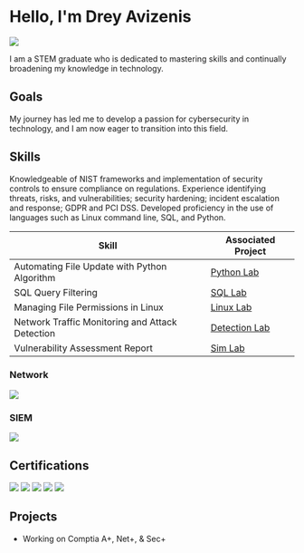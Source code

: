 # Hello, I'm Drey Avizenis
<a href="https://www.linkedin.com/in/dreyvan-avizenis-6464451a3/"><img src="https://img.shields.io/badge/-LinkedIn-0072b1?&style=for-the-badge&logo=linkedin&logoColor=white" /></a>



I am a STEM graduate who is dedicated to mastering skills and continually broadening my knowledge in technology.

## Goals

My journey has led me to develop a passion for cybersecurity in technology, and I am now eager to transition into this field.

## Skills
Knowledgeable of NIST frameworks and implementation of security  controls to ensure compliance on regulations. Experience identifying threats, risks, and vulnerabilities; security hardening; incident escalation and response; GDPR and PCI DSS. Developed proficiency in the use of languages such as Linux command line, SQL, and Python.


| Skill                                         | Associated Project         |
|-----------------------------------------------|----------------------------|
| Automating File Update with Python Algorithm         | <a href="https://docs.google.com/document/d/1kgh4f4S0bAOiLhskZbG34lZw_4DKXHAgj2MN8l0xVXE/edit?usp=sharing">Python Lab</a>|
| SQL Query Filtering         | <a href="https://docs.google.com/document/d/1rOxXE2KsWb6wnV0izl-eAuirvX9IcGXbyz8IIu_xmS8/edit?usp=sharing">SQL Lab</a>|
| Managing File Permissions in Linux          | <a href="https://docs.google.com/document/d/1EqnGNo7hMGhq6DO9-36gPhhhPfkk2JiSjUZ4eLN5OAI/edit?usp=sharing">Linux Lab</a>|
| Network Traffic Monitoring and Attack Detection | <a href="https://google.com">Detection Lab</a>|
| Vulnerability Assessment Report | <a href="https://docs.google.com/document/d/1HCcJHqvcz4Iju659m5yy1MiXvS5olB6EIHIJKpEzWFA/edit?usp=sharing">Sim Lab</a>|

### Network
<div>
    <img src="https://img.shields.io/badge/-Wireshark-1679A7?&style=for-the-badge&logo=Wireshark&logoColor=white" />
</div>


### SIEM
<div>
    <img src="https://img.shields.io/badge/-Splunk-000000?&style=for-the-badge&logo=Splunk&logoColor=white" />
</div>

## Certifications
<div>
<img src="https://img.shields.io/badge/-Security%2B-FF0000?&style=for-the-badge&logo=CompTIA&logoColor=white" />
<img src="https://img.shields.io/badge/-Network%2B-007ACC?&style=for-the-badge&logo=CompTIA&logoColor=white" />
<img src="https://img.shields.io/badge/-A%2B-4D4D4D?&style=for-the-badge&logo=CompTIA&logoColor=white" />
<img src="https://img.shields.io/badge/-CDSA-006400?&style=for-the-badge&logoColor=white" />
<img src="https://img.shields.io/badge/-CCD-000080?&style=for-the-badge&logoColor=white" />
</div>

## Projects
- Working on Comptia A+, Net+, & Sec+
